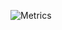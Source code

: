 ![Metrics](https://metrics.lecoq.io/d4niz?template=terminal&lines=1&projects=1&base=header%2C%20activity%2C%20community%2C%20repositories%2C%20metadata&base.indepth=false&base.hireable=false&base.skip=false&lines=false&lines.sections=base&lines.repositories.limit=4&lines.history.limit=1&projects=false&projects.limit=4&projects.descriptions=false&config.timezone=Europe%2FMadrid)
